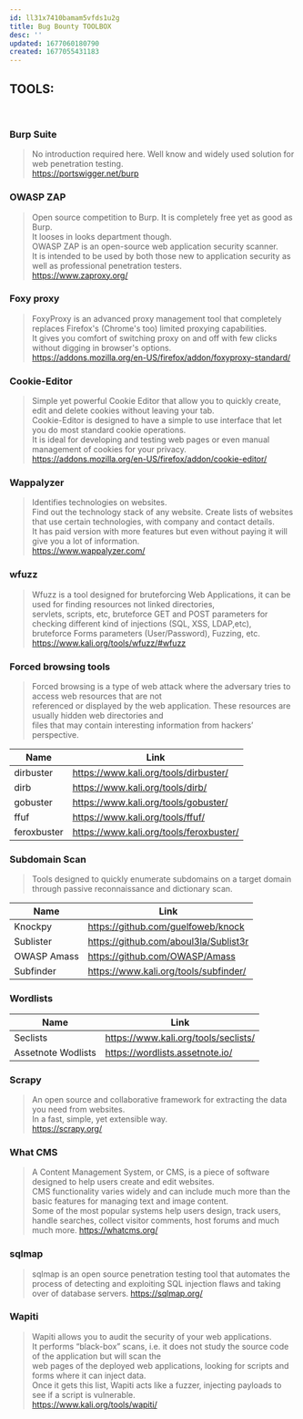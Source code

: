 ```yaml
---
id: ll31x7410bamam5vfds1u2g
title: Bug Bounty TOOLBOX
desc: ''
updated: 1677060180790
created: 1677055431183
---
```

## TOOLS:
<br>

### **Burp Suite**
> No introduction required here. Well know and widely used solution for web penetration testing.<br>
https://portswigger.net/burp

### **OWASP ZAP**
> Open source competition to Burp. It is completely free yet as good as Burp. <br>
It looses in looks department though.<br>
OWASP ZAP is an open-source web application security scanner. <br>It is intended to be used by both those new to application security as well as professional penetration testers.<br>
https://www.zaproxy.org/

### **Foxy proxy**
>FoxyProxy is an advanced proxy management tool that completely replaces Firefox's (Chrome's too) limited proxying capabilities.<br>
It gives you comfort of switching proxy on and off with few clicks without digging in browser's options.<br>
https://addons.mozilla.org/en-US/firefox/addon/foxyproxy-standard/


### **Cookie-Editor**
> Simple yet powerful Cookie Editor that allow you to quickly create, edit and delete cookies without leaving your tab.<br>
Cookie-Editor is designed to have a simple to use interface that let you do most standard cookie operations.<br> It is ideal for developing and testing web pages or even manual management of cookies for your privacy.<br>
https://addons.mozilla.org/en-US/firefox/addon/cookie-editor/

### **Wappalyzer**
> Identifies technologies on websites.<br>
Find out the technology stack of any website. Create lists of websites that use certain technologies, with company and contact details.<br>
It has paid version with more features but even without paying it will give you a lot of information.<br>
https://www.wappalyzer.com/


### **wfuzz**
> Wfuzz is a tool designed for bruteforcing Web Applications, it can be used for finding resources not linked directories,<br> servlets, scripts, etc, bruteforce GET and POST parameters for checking different kind of injections (SQL, XSS, LDAP,etc), <br>bruteforce Forms parameters (User/Password), Fuzzing, etc.<br>
https://www.kali.org/tools/wfuzz/#wfuzz



### **Forced browsing tools**
>Forced browsing is a type of web attack where the adversary tries to access web resources that are not <br>
referenced or displayed by the web application. These resources are usually hidden web directories and <br>
files that may contain interesting information from hackers’ perspective. <br>

| Name | Link |
|----|-----|
| dirbuster | https://www.kali.org/tools/dirbuster/ |
| dirb | https://www.kali.org/tools/dirb/ |
| gobuster | https://www.kali.org/tools/gobuster/ |
| ffuf | https://www.kali.org/tools/ffuf/ |
| feroxbuster | https://www.kali.org/tools/feroxbuster/ |

### **Subdomain Scan**
>Tools designed to quickly enumerate subdomains on a target domain through passive reconnaissance and dictionary scan.

| Name | Link |
|----|-----|
| Knockpy | https://github.com/guelfoweb/knock |
| Sublister | https://github.com/aboul3la/Sublist3r |
| OWASP Amass | https://github.com/OWASP/Amass |
| Subfinder | https://www.kali.org/tools/subfinder/ |


### **Wordlists**
| Name | Link |
|----|-----|
| Seclists | https://www.kali.org/tools/seclists/ |
| Assetnote Wodlists | https://wordlists.assetnote.io/ |

### **Scrapy**
> An open source and collaborative framework for extracting the data you need from websites.<br>
In a fast, simple, yet extensible way.<br>
https://scrapy.org/

### **What CMS**
> A Content Management System, or CMS, is a piece of software designed to help users create and edit websites. <br>
CMS functionality varies widely and can include much more than the basic features for managing text and image content. <br>
Some of the most popular systems help users design, track users, handle searches, collect visitor comments, host forums and much much more.
https://whatcms.org/

### **sqlmap**
> sqlmap is an open source penetration testing tool that automates the process of detecting and exploiting SQL injection flaws and taking over of database servers.
https://sqlmap.org/

### **Wapiti**
> Wapiti allows you to audit the security of your web applications. <br>
It performs “black-box” scans, i.e. it does not study the source code of the application but will scan the <br>web pages of the deployed web applications, looking for scripts and forms where it can inject data. <br>Once it gets this list, Wapiti acts like a fuzzer, injecting payloads to see if a script is vulnerable.<br>
https://www.kali.org/tools/wapiti/

